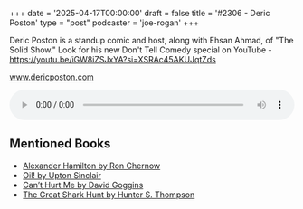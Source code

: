 +++
date = '2025-04-17T00:00:00'
draft = false
title = '#2306 - Deric Poston'
type = "post"
podcaster = 'joe-rogan'
+++

Deric Poston is a standup comic and host, along with Ehsan Ahmad, of "The Solid Show." Look for his new Don't Tell Comedy special on YouTube - https://youtu.be/iGW8iZSJxYA?si=XSRAc45AKUJqtZds

www.dericposton.com

<audio controls style="width: 100%; max-width: 800px;">
  <source src="https://traffic.megaphone.fm/GLT2445488205.mp3?updated=1744912177" type="audio/mpeg">
  Your browser does not support the audio element.
</audio>

## Mentioned Books

- [Alexander Hamilton by Ron Chernow](https://www.amazon.com/s?k=Alexander+Hamilton+by+Ron+Chernow&tag=podcaststoboo-20)
- [Oil! by Upton Sinclair](https://www.amazon.com/s?k=Oil!+by+Upton+Sinclair&tag=podcaststoboo-20)
- [Can’t Hurt Me by David Goggins](https://www.amazon.com/s?k=Can’t+Hurt+Me+by+David+Goggins&tag=podcaststoboo-20)
- [The Great Shark Hunt by Hunter S. Thompson](https://www.amazon.com/s?k=The+Great+Shark+Hunt+by+Hunter+S.+Thompson&tag=podcaststoboo-20)
